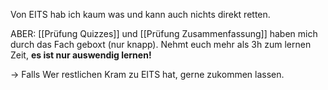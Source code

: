 Von EITS hab ich kaum was und kann auch nichts direkt retten.

ABER: [[Prüfung Quizzes]] und [[Prüfung Zusammenfassung]] haben mich durch das Fach geboxt (nur knapp). 
Nehmt euch mehr als 3h zum lernen Zeit, **es ist nur auswendig lernen!**

-> Falls Wer restlichen Kram zu EITS hat, gerne zukommen lassen.